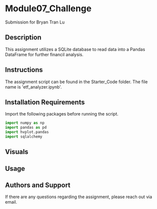 # Module07_Challenge
Submission for Bryan Tran Lu

## Description
This assignment utilizes a SQLite database to read data into a Pandas DataFrame for further financil analysis.

## Instructions
The assignment script can be found in the Starter_Code folder. The file name is 'etf_analyzer.ipynb'.

## Installation Requirements
Import the following packages before running the script.
```python
import numpy as np
import pandas as pd
import hvplot.pandas
import sqlalchemy
```

## Visuals

## Usage

## Authors and Support
If there are any questions regarding the assignment, please reach out via email.
